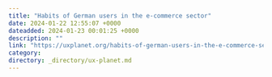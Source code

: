 ```yaml
---
title: "Habits of German users in the e-commerce sector"
date: 2024-01-22 12:55:07 +0000
dateadded: 2024-01-23 00:01:25 +0000
description: ""
link: "https://uxplanet.org/habits-of-german-users-in-the-e-commerce-sector-2c5477ad4126?source=rss----819cc2aaeee0---4"
category:
directory: _directory/ux-planet.md
---
```

